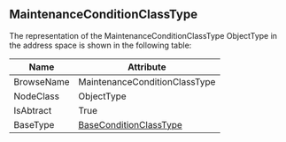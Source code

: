 <!-- objecttype -->
## MaintenanceConditionClassType

The representation of the MaintenanceConditionClassType ObjectType in the address space is shown in the following table:  

|Name|Attribute|
|---|---|
|BrowseName|MaintenanceConditionClassType|
|NodeClass|ObjectType|
|IsAbtract|True|
|BaseType|[BaseConditionClassType](../../../Part9/ObjectTypes/BaseConditionClassType/readme.md)|

